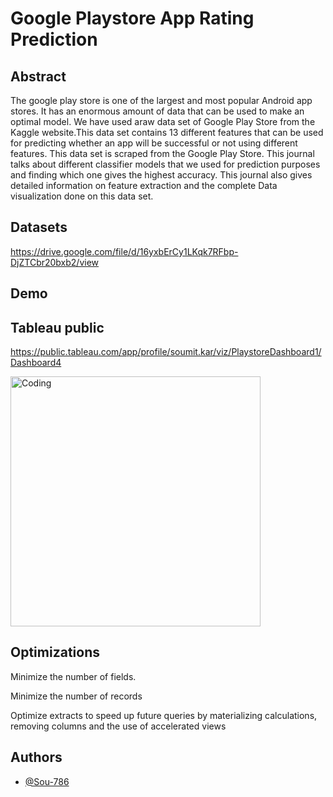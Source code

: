 
# Google Playstore App Rating Prediction


## Abstract

The google play store is one of the largest and most popular Android app stores. It has
an enormous amount of data that can be used to make an optimal model. We have
used araw data set of Google Play Store from the Kaggle website.This data set
contains 13 different features that can be used for predicting whether an app will be
successful or not using different features. This data set is scraped from the Google
Play Store. This journal talks about different classifier models that we used for
prediction purposes and finding which one gives the highest accuracy. This journal
also gives detailed information on feature extraction and the complete Data
visualization done on this data set.

  
## Datasets

https://drive.google.com/file/d/16yxbErCy1LKqk7RFbp-DjZTCbr20bxb2/view
  
## Demo

## Tableau public
https://public.tableau.com/app/profile/soumit.kar/viz/PlaystoreDashboard1/Dashboard4

<img align="center" alt="Coding" width="400" src="https://media.giphy.com/media/lTbY5sjG9xhENgHAov/giphy.gif">


## Optimizations

Minimize the number of fields.

Minimize the number of records

Optimize extracts to speed up future queries by materializing calculations, removing
columns and the use of accelerated views

  
## Authors

- [@Sou-786](https://www.github.com/Sou-786)

  
